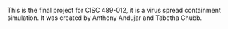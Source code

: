 This is the final project for CISC 489-012, it is a virus spread containment simulation.
It was created by Anthony Andujar and Tabetha Chubb.
